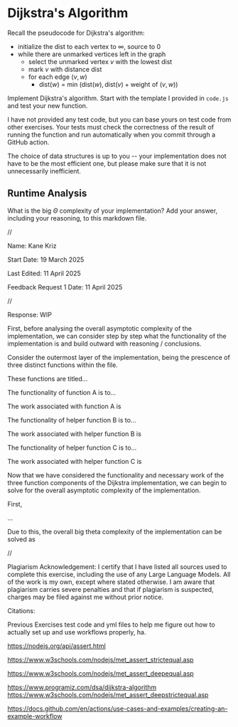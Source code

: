 # Dijkstra's Algorithm

Recall the pseudocode for Dijkstra's algorithm:
- initialize the dist to each vertex to $\infty$, source to 0
- while there are unmarked vertices left in the graph
    - select the unmarked vertex $v$ with the lowest dist
    - mark $v$ with distance dist
    - for each edge $(v,w)$
        - dist($w$) = min $\left(\textrm{dist}(w), \textrm{dist}(v) + \textrm{weight of }(v, w)\right)$

Implement Dijkstra's algorithm. Start with the template I provided in `code.js`
and test your new function.

I have not provided any test code, but you can base yours on test code from
other exercises. Your tests must check the correctness of the result of running
the function and run automatically when you commit through a GitHub action.

The choice of data structures is up to you -- your implementation does not have
to be the most efficient one, but please make sure that it is not unnecessarily
inefficient.

## Runtime Analysis

What is the big $\Theta$ complexity of your implementation? Add your
answer, including your reasoning, to this markdown file.


//


Name: Kane Kriz

Start Date: 19 March 2025

Last Edited: 11 April 2025

Feedback Request 1 Date: 11 April 2025


//


Response: WIP

First, before analysing the overall asymptotic complexity of the implementation, we can consider step by step what the functionality of the implementation is and build outward with reasoning / conclusions.

Consider the outermost layer of the implementation, being the prescence of three distinct functions within the file.

These functions are titled...

The functionality of function A is to...

The work associated with function A is

The functionality of helper function B is to...

The work associated with helper function B is

The functionality of helper function C is to...

The work associated with helper function C is

Now that we have considered the functionality and necessary work of the three function components of the Dijkstra implementation, we can begin to solve for the overall asymptotic complexity of the implementation.

First,

...

Due to this, the overall big theta complexity of the implementation can be solved as


//


Plagiarism Acknowledgement: I certify that I have listed all sources used to complete this exercise, including the use of any Large Language Models. All of the work is my own, except where stated otherwise. I am aware that plagiarism carries severe penalties and that if plagiarism is suspected, charges may be filed against me without prior notice.


Citations: 

Previous Exercises test code and yml files to help me figure out how to actually set up and use workflows properly, ha.

https://nodejs.org/api/assert.html

https://www.w3schools.com/nodejs/met_assert_strictequal.asp

https://www.w3schools.com/nodejs/met_assert_deepequal.asp

https://www.programiz.com/dsa/dijkstra-algorithm
https://www.w3schools.com/nodejs/met_assert_deepstrictequal.asp

https://docs.github.com/en/actions/use-cases-and-examples/creating-an-example-workflow
